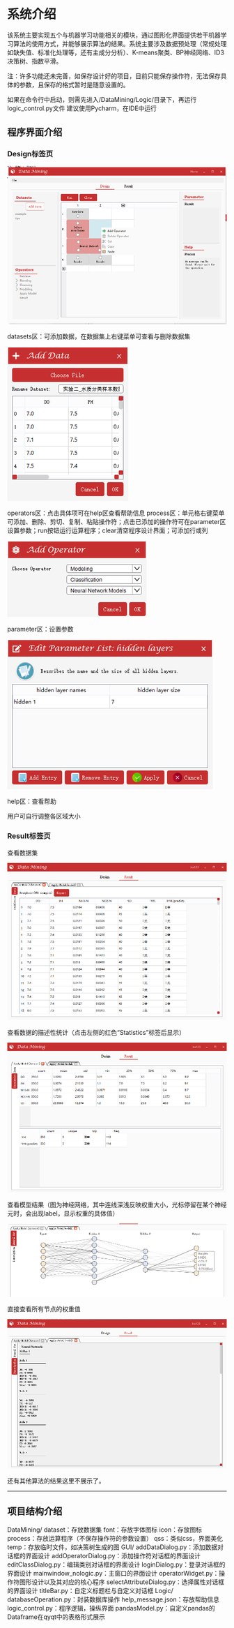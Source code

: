 # 系统介绍

该系统主要实现五个与机器学习功能相关的模块，通过图形化界面提供若干机器学习算法的使用方式，并能够展示算法的结果。系统主要涉及数据预处理（常规处理如缺失值、标准化处理等，还有主成分分析）、K-means聚类、BP神经网络、ID3决策树、指数平滑。

注：许多功能还未完善，如保存设计好的项目，目前只能保存操作符，无法保存具体的参数，且保存的格式暂时是随意设置的。

如果在命令行中启动，则需先进入/DataMining/Logic/目录下，再运行logic_control.py文件
建议使用Pycharm，在IDE中运行

程序界面介绍
--------
### Design标签页

![1](images/1.png)

datasets区：可添加数据，在数据集上右键菜单可查看与删除数据集

![2](images/2.png)

operators区：点击具体项可在help区查看帮助信息
process区：单元格右键菜单可添加、删除、剪切、复制、粘贴操作符；点击已添加的操作符可在parameter区设置参数；run按钮运行运算程序；clear清空程序设计界面；可添加行或列

![3](images/3.png)



parameter区：设置参数

![4](images/4.png)

help区：查看帮助

用户可自行调整各区域大小

### Result标签页

查看数据集

![5](images/5.png)

查看数据的描述性统计（点击左侧的红色“Statistics”标签后显示）

![6](images/6.png)

查看模型结果（图为神经网络，其中连线深浅反映权重大小，光标停留在某个神经元时，会出现label，显示权重的具体值）

![7](images/7.png)

直接查看所有节点的权重值

![8](images/8.png)

还有其他算法的结果这里不展示了。



--------------------------------
## 项目结构介绍

DataMining/
    dataset：存放数据集
    font：存放字体图标
    icon：存放图标
    process：存放运算程序（不保存操作符的参数设置）
    qss：类似css，界面美化
    temp：存放临时文件，如决策树生成的图
    GUI/
        addDataDialog.py：添加数据对话框的界面设计
        addOperatorDialog.py：添加操作符对话框的界面设计
        editClassDialog.py：编辑类别对话框的界面设计
        loginDialog.py：登录对话框的界面设计
        mainwindow_nologic.py：主窗口的界面设计
        operatorWidget.py：操作符图形设计以及其对应的核心程序
        selectAttributeDialog.py：选择属性对话框的界面设计
        titleBar.py：自定义标题栏与自定义对话框
    Logic/
        databaseOperation.py：封装数据库操作
        help_message.json：存放帮助信息
        logic_control.py：程序逻辑，操纵界面
        pandasModel.py：自定义pandas的Dataframe在qyqt中的表格形式展示